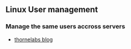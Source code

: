## Linux User management

### Manage the same users accross servers
- [thornelabs blog](https://thornelabs.net/2014/04/19/ansible-manage-the-same-users-across-servers-with-different-passwords.html)
